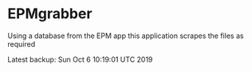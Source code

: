 # EPMgrabber
Using a database from the EPM app this application scrapes the files as required


Latest backup: Sun Oct 6 10:19:01 UTC 2019
